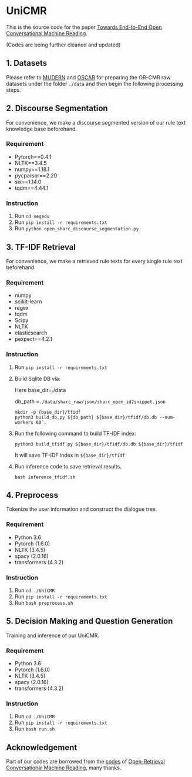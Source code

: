 # UniCMR

This is the source code for the paper [Towards End-to-End Open Conversational Machine Reading](https://arxiv.org/abs/2210.07113). 

(Codes are being further cleaned and updated)

## 1. Datasets

Please refer to [MUDERN](https://github.com/Yifan-Gao/open_retrieval_conversational_machine_reading) and [OSCAR](https://github.com/ozyyshr/OSCAR) for preparing the OR-CMR raw datasets under the folder  `./data` and then begin the following processing steps.

## 2. Discourse Segmentation

For convenience, we make a discourse segmented version of our rule text knowledge base beforehand.

### Requirement

- Pytorch==0.4.1
- NLTK==3.4.5
- numpy==1.18.1
- pycparser==2.20
- six==1.14.0
- tqdm==4.44.1

### Instruction

1. Run `cd segedu`
2. Run `pip install -r requirements.txt`
3. Run `python open_sharc_discourse_segmentation.py`

## 3. TF-IDF Retrieval

For convenience, we make a retrieved rule texts for every single rule text beforehand.

### Requirement

- numpy
- scikit-learn
- regex
- tqdm
- Scipy
- NLTK
- elasticsearch
- pexpect==4.2.1

### Instruction

1. Run `pip install -r requirements.txt`

2. Build Sqlite DB via: 

   Here base_dir=./data

   db_path =`./data/sharc_raw/json/sharc_open_id2snippet.json`

   ```
   mkdir -p {base_dir}/tfidf
   python3 build_db.py ${db_path} ${base_dir}/tfidf/db.db --num-workers 60`.
   ```

3. Run the following command to build TF-IDF index:

   ```
   python3 build_tfidf.py ${base_dir}/tfidf/db.db ${base_dir}/tfidf
   ```

   It will save TF-IDF index in `${base_dir}/tfidf`

4. Run inference code to save retrieval results.

   ```
   bash inference_tfidf.sh
   ```

## 4. Preprocess

Tokenize the user information and construct the dialogue tree.

### Requirement

- Python 3.6
- Pytorch (1.6.0)
- NLTK (3.4.5)
- spacy (2.0.16)
- transformers (4.3.2)

### Instruction

1. Run `cd ./UniCMR`
2. Run `pip install -r requirements.txt`
3. Run `bash preprocess.sh`

## 5. Decision Making and Question Generation

Training and inference of our UniCMR.

### Requirement

- Python 3.6
- Pytorch (1.6.0)
- NLTK (3.4.5)
- spacy (2.0.16)
- transformers (4.3.2)

### Instruction

1. Run `cd ./UniCMR`
2. Run `pip install -r requirements.txt`
3. Run `bash run.sh`



## Acknowledgement

Part of our codes are borrowed from the [codes](https://github.com/Yifan-Gao/open_retrieval_conversational_machine_reading) of [Open-Retrieval Conversational Machine Reading](https://arxiv.org/abs/2102.08633), many thanks.